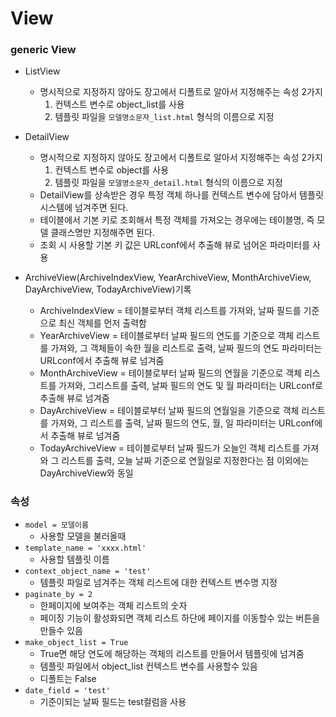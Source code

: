 # View

### generic View

+ ListView
	+ 명시적으로 지정하지 않아도 장고에서 디폴트로 알아서 지정해주는 속성 2가지
		1. 컨텍스트 변수로 object_list를 사용
		2. 템플릿 파일을 `모델명소문자_list.html` 형식의 이름으로 지정

+ DetailView
	+ 명시적으로 지정하지 않아도 장고에서 디폴트로 알아서 지정해주는 속성 2가지
		1. 컨텍스트 변수로 object를 사용
		2. 템플릿 파일을 `모델명소문자_detail.html` 형식의 이름으로 지정
	+ DetailView를 상속받은 경우 특정 객체 하나를 컨텍스트 변수에 담아서 템플릿 시스템에 넘겨주면 된다.
	+ 테이블에서 기본 키로 조회해서 특정 객체를 가져오는 경우에는 테이블명, 즉 모델 클래스명만 지정해주면 된다.
	+ 조회 시 사용할 기본 키 값은 URLconf에서 추출해 뷰로 넘어온 파라미터를 사용		

+ ArchiveView(ArchiveIndexView, YearArchiveView, MonthArchiveView, DayArchiveView, TodayArchiveView)기록
	+ ArchiveIndexView = 테이블로부터 객체 리스트를 가져와, 날짜 필드를 기준으로 최신 객체를 먼저 출력함
	+ YearArchiveView = 테이블로부터 날짜 필드의 연도를 기준으로 객체 리스트를 가져와, 그 객체들이 속한 월을 리스트로 출력, 날짜 필드의 연도 파라미터는 URLconf에서 추출해 뷰로 넘겨줌
	+ MonthArchiveView = 테이블로부터 날짜 필드의 연월을 기준으로 객체 리스트를 가져와, 그리스트를 출력, 날짜 필드의 연도 및 월 파라미터는 URLconf로 추출해 뷰로 넘겨줌
	+ DayArchiveView = 테이블로부터 날짜 필드의 연월일을 기준으로 객체 리스트를 가져와, 그 리스트를 출력, 날짜 필드의 연도, 월, 일 파라미터는 URLconf에서 추출해 뷰로 넘겨줌
	+ TodayArchiveView = 테이블로부터 날짜 필드가 오늘인 객체 리스트를 가져와 그 리스트를 출력, 오늘 날짜 기준으로 연월일로 지정한다는 점 이외에는 DayArchiveView와 동일


### 속성
+ `model = 모델이름`
	+ 사용할 모델을 불러올때
+ `template_name = 'xxxx.html'`
	+ 사용할 템플릿 이름
+ `context_object_name = 'test'`
	+ 템플릿 파일로 넘겨주는 객체 리스트에 대한 컨텍스트 변수명 지정
+ `paginate_by = 2`
	+ 한페이지에 보여주는 객체 리스트의 숫자
	+ 페이징 기능이 활성화되면 객체 리스트 하단에 페이지를 이동할수 있는 버튼을 만들수 있음
+ `make_object_list = True`
	+ True면  해당 연도에 해당하는 객체의 리스트를 만들어서 템플릿에 넘겨줌
	+ 템플릿 파일에서 object_list 컨텍스트 변수를 사용할수 있음
	+ 디폴트는 False
+ `date_field = 'test'`
	+ 기준이되는 날짜 필드는 test컬럼을 사용

	
	
	
	
	
	
	
	
	
	
	
	
	
	
	
	
	
	